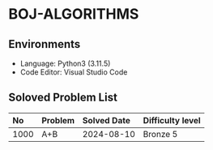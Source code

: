 # BOJ-ALGORITHMS

## Environments

- Language: Python3 (3.11.5)
- Code Editor: Visual Studio Code

## Soloved Problem List

| **No** | **Problem** | **Solved Date** | **Difficulty level** |
| :----- | :---------- | :-------------- | :------------------- |
| 1000   | A+B         | 2024-08-10      | Bronze 5             |
